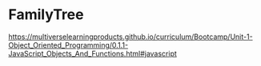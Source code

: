 # FamilyTree
 https://multiverselearningproducts.github.io/curriculum/Bootcamp/Unit-1-Object_Oriented_Programming/0.1.1-JavaScript_Objects_And_Functions.html#javascript

